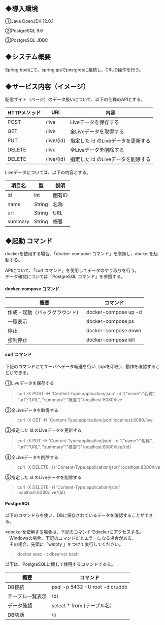 ## ◆導入環境
①Java OpenJDK 12.0.1

②PostgreSQL 9.6

③PostgreSQL JDBC

## ◆システム概要
Spring bootにて、spring jpaでpostgresに接続し、CRUD操作を行う。

## ◆サービス内容（イメージ）
配信サイト（ページ）のデータ扱いについて、以下の仕様のAPIとする。

| HTTPメソッド | URI | 内容 |
| ------------- | ------------- | ------------- |
| POST | /live | Liveデータを保存する |
| GET | /live | 全Liveデータを取得する |
| PUT | /live/{id} | 指定した id のLiveデータを更新する |
| DELETE | /live | 全Liveデータを削除する |
| DELETE | /live/{id} | 指定した id のLiveデータを削除する |

Liveデータについては、以下の内容とする。

| 項目名 | 型 | 説明 |
| ------------- | ------------- | ------------- |
| id | int | 固有ID |
| name | String | 名称 |
| url | String | URL |
| summary | String | 概要 |

## ◆起動 コマンド
dockerを使用する場合、「docker-compose コマンド」を参照し、dockerを起動する。

APIについて、「curl コマンド」を使用してデータのやり取りを行う。  
データ確認については「PostgreSQL コマンド」を参照する。

#### docker-compose コマンド
| 概要 | コマンド |
| ------------- | ------------- |
| 作成・起動（バックグラウンド） | docker-compose up -d |
| 一覧表示 | docker-compose ps |
| 停止 | docker-compose down |
| 強制停止 | docker-compose kill |

#### curl コマンド
下記のコマンドにてサーバへデータ転送を行い（apiを叩き）、動作を確認することができる。

①Liveデータを保存する
> curl -X POST -H 'Content-Type:application/json' -d '{"name":"名称", "url":"URL", "summary":"概要"}' localhost:8080/live

②全Liveデータを取得する
> curl -X GET -H 'Content-Type:application/json' localhost:8080/live

③指定した id のLiveデータを更新する
> curl -X PUT -H 'Content-Type:application/json' -d '{"name":"名称", "url":"URL", "summary":"概要"}' localhost:8080/live/{id}

④全Liveデータを削除する
> curl -X DELETE -H 'Content-Type:application/json' localhost:8080/live

⑤指定した id のLiveデータを削除する
> curl -X DELETE -H 'Content-Type:application/json' localhost:8080/live/{id}

#### PostgreSQL
以下のコマンドらを使い、DBに保存されているデータを確認することができる。

※dockerを使用する場合は、下記のコマンドでdockerにアクセスする。  
　Windowsの場合、下記のコマンドだとエラーになる場合がある。  
　その場合、先頭に「winpty 」をつけて実行してください。
> docker exec -it dbserver bash

以下は、PostgreSQLに関して使用するコマンドである。

| 概要 | コマンド |
| ------------- | ------------- |
| DB接続 | psql -p 5432 -U root -d cruddb |
| テーブル一覧表示 | \dt |
| データ確認 | select * from [テーブル名] |
| DB切断 | \q |
